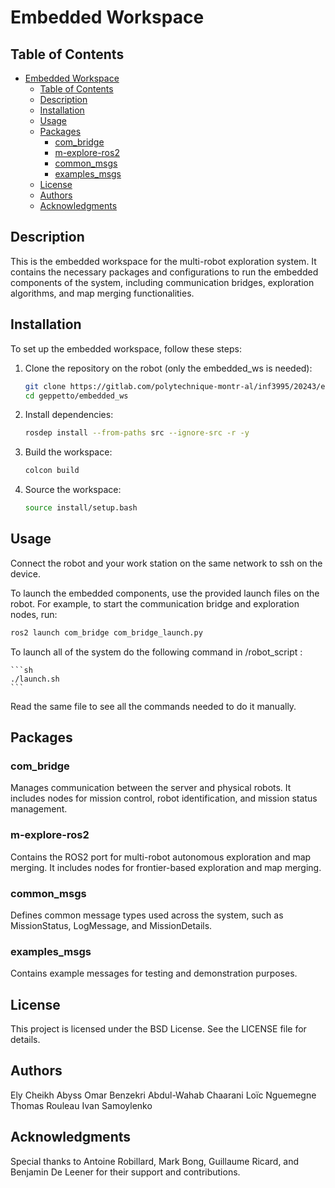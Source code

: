 # Embedded Workspace

## Table of Contents
- [Embedded Workspace](#embedded-workspace)
  - [Table of Contents](#table-of-contents)
  - [Description](#description)
  - [Installation](#installation)
  - [Usage](#usage)
  - [Packages](#packages)
    - [com\_bridge](#com_bridge)
    - [m-explore-ros2](#m-explore-ros2)
    - [common\_msgs](#common_msgs)
    - [examples\_msgs](#examples_msgs)
  - [License](#license)
  - [Authors](#authors)
  - [Acknowledgments](#acknowledgments)

## Description
This is the embedded workspace for the multi-robot exploration system. It contains the necessary packages and configurations to run the embedded components of the system, including communication bridges, exploration algorithms, and map merging functionalities.

## Installation
To set up the embedded workspace, follow these steps:

1. Clone the repository on the robot (only the embedded_ws is needed):
    ```sh
    git clone https://gitlab.com/polytechnique-montr-al/inf3995/20243/equipe-107/geppetto.git
    cd geppetto/embedded_ws
    ```

2. Install dependencies:
    ```sh
    rosdep install --from-paths src --ignore-src -r -y
    ```

3. Build the workspace:
    ```sh
    colcon build
    ```

4. Source the workspace:
    ```sh
    source install/setup.bash
    ```

## Usage
Connect the robot and your work station on the same network to ssh on the device.

To launch the embedded components, use the provided launch files on the robot. For example, to start the communication bridge and exploration nodes, run:
```sh
ros2 launch com_bridge com_bridge_launch.py
```

To launch all of the system do the following command in /robot_script :

    ```sh
    ./launch.sh
    ```
Read the same file to see all the commands needed to do it manually.

## Packages
### com_bridge
Manages communication between the server and physical robots. It includes nodes for mission control, robot identification, and mission status management.

### m-explore-ros2
Contains the ROS2 port for multi-robot autonomous exploration and map merging. It includes nodes for frontier-based exploration and map merging.

### common_msgs
Defines common message types used across the system, such as MissionStatus, LogMessage, and MissionDetails.

### examples_msgs
Contains example messages for testing and demonstration purposes.


## License
This project is licensed under the BSD License. See the LICENSE file for details.

## Authors
Ely Cheikh Abyss
Omar Benzekri
Abdul-Wahab Chaarani
Loïc Nguemegne
Thomas Rouleau
Ivan Samoylenko

## Acknowledgments
Special thanks to Antoine Robillard, Mark Bong, Guillaume Ricard, and Benjamin De Leener for their support and contributions.